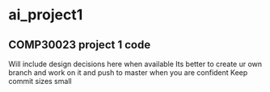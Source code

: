 # ai_project1
## COMP30023 project 1 code

Will include design decisions here when available 
Its better to create ur own branch and work on it and push to master when you are confident
Keep commit sizes small
